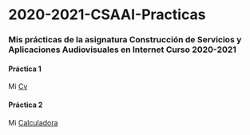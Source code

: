 # 2020-2021-CSAAI-Practicas
<h3>Mis prácticas de la asignatura Construcción de Servicios y Aplicaciones Audiovisuales en Internet Curso 2020-2021</h3>
<h4>Práctica 1</h4>
Mi <a href="https://sianats.github.io/2020-2021-CSAAI-Practicas/P1/index.html">Cv</a>
<h4>Práctica 2</h4>
Mi <a href="https://sianats.github.io/2020-2021-CSAAI-Practicas/P2/index.html">Calculadora</a>
